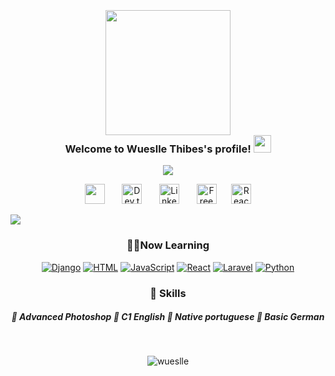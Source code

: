
<h3 align="center">
  <br> <img src="https://24.media.tumblr.com/6962f401f98d9a3a40f5cc98ffe77cf3/tumblr_mhbudjMSsC1r840aso1_400.gif" width="200"> </br>
  Welcome to Wueslle Thibes's profile!
  <img src="https://media.giphy.com/media/hvRJCLFzcasrR4ia7z/giphy.gif" width="28">
</h3>

<!-- Typing SVG by DenverCoder1 - https://github.com/DenverCoder1/readme-typing-svg -->
<p align="center">
  <a href="https://github.com/DenverCoder1/readme-typing-svg"><img src="https://readme-typing-svg.herokuapp.com/?lines=Data%20Science%20and%20Machine%20Learning%20;%20Experience%20in%20backend%20development%20and%20Neuropsychology%20;Always%20willing%20to%20learn%20new%20stuff;%20thx%20for%20visiting!&font=Fira%20Code&center=true&width=440&height=45&color=6fa8dc&vCenter=true&size=22"></a>
</p>

<!-- Social icons section -->
<p align="center">
  <a href="https://discordapp.com/users/268556669301030914u" alt="Contact me on discord"><img width="32px" src="https://i.imgur.com/vswd3TR.png"/></a>
  &#8287;&#8287;&#8287;&#8287;&#8287;
  <a href="https://dev.to/wueslle"><img width="32px" alt="Dev.to" title="Wueslle Dev.to" src="https://i.imgur.com/16cW5NL.png"></a>
  &#8287;&#8287;&#8287;&#8287;&#8287;
  <a href="https://www.linkedin.com/in/wueslle/"><img width="32px" alt="LinkedIn" title="Wueslle LinkedIn" src="https://i.imgur.com/oiV233X.png"></a>
  &#8287;&#8287;&#8287;&#8287;&#8287;
  <a href="https://github.com/arthurspk/guiadevbrasil"><img width="32px" alt="Free Stuff" title="Free dev guide" src="https://i.imgur.com/v5mWfOZ.png"/></a>&#8287;&#8287;&#8287;&#8287;&#8287;
   <a href="mailto:wuesllets@gmail.com"><img width="32px" alt="Reach me" title="Wueslle Email" src="https://i.imgur.com/KirvRXi.png"/></a> 
</p>

<img src="https://i0.wp.com/jornal.usp.br/wp-content/uploads/2019/04/Data-Science-Graphic-2.png?fit=8106%2C625&ssl=1">

<h3 align="center"> 👨‍💻Now Learning </h3>

<!-- Some badges are from https://github.com/Ileriayo/markdown-badges -->

<p align="center">
    <a href="https://www.djangoproject.com/"><img alt="Django" src="https://img.shields.io/badge/django-%23092E20.svg?style=for-the-badge&logo=django&logoColor=white"></a>
    <a href="https://dev.w3.org/html5/html-author/"><img alt="HTML" src="https://img.shields.io/badge/html5-%23E34F26.svg?style=for-the-badge&logo=html5&logoColor=white"></a>
    <a href="https://www.javascript.com/"><img alt="JavaScript" src="https://img.shields.io/badge/javascript-%23323330.svg?style=for-the-badge&logo=javascript&logoColor=%23F7DF1E"></a>
     <a href="https://reactjs.org//"><img alt="React" src="https://img.shields.io/badge/react-%2320232a.svg?style=for-the-badge&logo=react&logoColor=%2361DAFB"></a>
    <a href="https://laravel.com/"><img alt="Laravel" src="https://img.shields.io/badge/laravel-%23FF2D20.svg?style=for-the-badge&logo=laravel&logoColor=white"></a>
     <a href="https:python.org"><img alt="Python" src="https://img.shields.io/badge/python-3670A0?style=for-the-badge&logo=python&logoColor=ffdd54"></a>
    
</p>



<h3 align="center"> 🧠 Skills </h3>
<h5 align="center">
🎈 Advanced Photoshop 
🎈 C1 English
🎈 Native portuguese 
🎈 Basic German </br>
</h5>

<br>
   <p align="center"> <img src="https://komarev.com/ghpvc/?username=wueslle&label=Profile%20views&style=flat&theme=react" alt="wueslle" /> </p>
  <br>
<br/>
